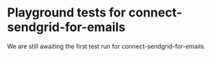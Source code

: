 # Playground tests for connect-sendgrid-for-emails
We are still awaiting the first test run for connect-sendgrid-for-emails.
